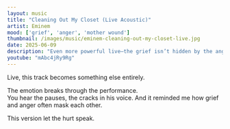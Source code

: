 ```yaml
---
layout: music
title: "Cleaning Out My Closet (Live Acoustic)"
artist: Eminem
mood: ['grief', 'anger', 'mother wound']
thumbnail: /images/music/eminem-cleaning-out-my-closet-live.jpg
date: 2025-06-09
description: "Even more powerful live—the grief isn’t hidden by the anger anymore."
youtube: "mAbc4jRy9Rg"
---
```


Live, this track becomes something else entirely.

The emotion breaks through the performance.  
You hear the pauses, the cracks in his voice. And it reminded me how grief and anger often mask each other.

This version let the hurt speak.
